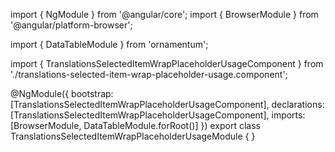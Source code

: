 import { NgModule } from '@angular/core';
import { BrowserModule } from '@angular/platform-browser';
  
import { DataTableModule } from 'ornamentum';
  
import { TranslationsSelectedItemWrapPlaceholderUsageComponent } from './translations-selected-item-wrap-placeholder-usage.component';

@NgModule({
 bootstrap: [TranslationsSelectedItemWrapPlaceholderUsageComponent],
 declarations: [TranslationsSelectedItemWrapPlaceholderUsageComponent],
 imports: [BrowserModule, DataTableModule.forRoot()]
})
export class TranslationsSelectedItemWrapPlaceholderUsageModule {
}
